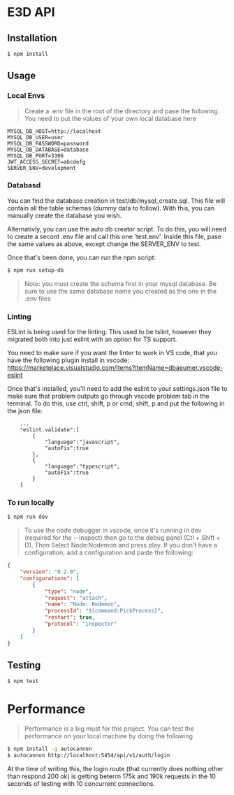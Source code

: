 # E3D API

## Installation

``` sh
$ npm install
```

## Usage

### Local Envs
> Create a .env file in the root of the directory and pase the following.
> You need to put the values of your own local database here

```
MYSQL_DB_HOST=http://localhost
MYSQL_DB_USER=user
MYSQL_DB_PASSWORD=password
MYSQL_DB_DATABASE=database
MYSQL_DB_PORT=3306
JWT_ACCESS_SECRET=abcdefg
SERVER_ENV=development
```

### Databasd
You can find the database creation in test/db/mysql_create.sql. This file will contain all the table schemas (dummy data to follow). With this, you can manually create the database you wish.

Alternativly, you can use the auto db creator script. To do this, you will need to create a secont .env file and call this one 'test.env'. Inside this file, pase the same values as above, except change the SERVER_ENV to test.

Once that's been done, you can run the npm script:

``` sh
$ npm run setup-db
```

> Note: you must create the schema first in your mysql database. Be sure to use the same database name you created as the one in the .env files

### Linting
ESLint is being used for the linting. This used to be tslint, however they migrated both into just eslint with an option for TS support.

You need to make sure if you want the linter to work in VS code, that you have the following plugin install in vscode: https://marketplace.visualstudio.com/items?itemName=dbaeumer.vscode-eslint

Once that's installed, you'll need to add the eslint to your settings.json file to make sure that problem outputs go through vscode problem tab in the terminal. To do this, use ctrl, shift, p or cmd, shift, p and put the following in the json file:

```
    ...
    "eslint.validate":[
        {  
            "language":"javascript",
            "autoFix":true
        },
        {  
            "language":"typescript",
            "autoFix":true
        }
    ]
```

###  To run locally
``` sh
$ npm run dev
```

> To use the node debugger in vscode, once it's running in dev (required for the --inspect) then go to the debug panel (Ctl + Shift + D). Then Select Node:Nodemon and press play. If you don't have a configuration, add a configuration and paste the following:

``` json
{
    "version": "0.2.0",
    "configurations": [
        {
            "type": "node",
            "request": "attach",
            "name": "Node: Nodemon",
            "processId": "${command:PickProcess}",
            "restart": true,
            "protocol": "inspector"
        }
    ]
}

```

## Testing

``` sh
$ npm test
```

# Performance
> Performance is a big must for this project. You can test the performance on your local machine by doing the following

``` sh
$ npm install -g autocannon
$ autocannon http://localhost:5454/api/v1/auth/login
```

At the time of writing this, the login route (that currently does nothing other than respond 200 ok) is getting beterrn 175k and 190k requests in the 10 seconds of testing with 10 concurrent connections.